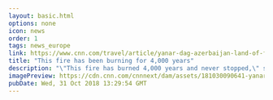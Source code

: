```yaml
---
layout: basic.html
options: none
icon: news
order: 1
tags: news_europe
link: https://www.cnn.com/travel/article/yanar-dag-azerbaijan-land-of-fire/index.html
title: "This fire has been burning for 4,000 years"
description: "\"This fire has burned 4,000 years and never stopped,\" says Aliyeva Rahila. \"Even the rain coming here, snow, wind -- it never stops burning.\""
imagePreview: https://cdn.cnn.com/cnnnext/dam/assets/181030090641-yanar-dag-video-synd-2.jpg
pubDate: Wed, 31 Oct 2018 13:29:54 GMT
---
```

